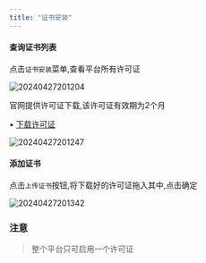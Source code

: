 ```yaml
---
title: "证书安装"
---
```


#### 查询证书列表

点击`证书安装`菜单,查看平台所有许可证

![20240427201204](https://img.isxcode.com/picgo/20240427201204.png)

官网提供许可证下载,该许可证有效期为2个月

▪ [下载许可证](https://isxcode.oss-cn-shanghai.aliyuncs.com/zhiqingyun/license.lic)

![20240427201247](https://img.isxcode.com/picgo/20240427201247.png)

#### 添加证书

点击`上传证书`按钮,将下载好的许可证拖入其中,点击确定

![20240427201342](https://img.isxcode.com/picgo/20240427201342.png)

### 注意

> 整个平台只可启用一个许可证